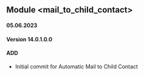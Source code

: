 ## Module <mail_to_child_contact>

#### 05.06.2023
#### Version 14.0.1.0.0
#### ADD
- Initial commit for Automatic Mail to Child Contact